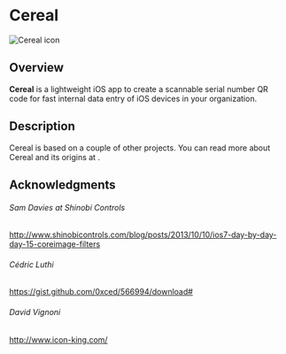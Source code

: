 # Cereal

![Cereal icon](http://i.imgur.com/zdqDm5u.png)

## Overview
**Cereal** is a lightweight iOS app to create a scannable serial number QR code for fast internal data entry of iOS devices in your organization.

## Description
Cereal is based on a couple of other projects. You can read more about Cereal and its origins at **<here>**.

## Acknowledgments
###### Sam Davies at Shinobi Controls
<http://www.shinobicontrols.com/blog/posts/2013/10/10/ios7-day-by-day-day-15-coreimage-filters>
###### Cédric Luthi
<https://gist.github.com/0xced/566994/download#>
###### David Vignoni 
<http://www.icon-king.com/>
